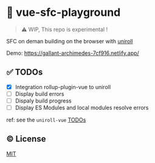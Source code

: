 # :lollipop: vue-sfc-playground

> :warning: WIP, This repo is experimental !

SFC on deman building on the browser with [uniroll](https://github.com/mizchi/uniroll)

Demo: https://gallant-archimedes-7cf916.netlify.app/

## :white_check_mark: TODOs
- [x] Integration rollup-plugin-vue to uniroll
- [ ] Display build errors
- [ ] Dispaly build progress
- [ ] Display ES Modules and local modules resolve errors

ref: see the `uniroll-vue` [TODOs](https://github.com/mizchi/uniroll/tree/master/packages/uniroll-vue)

## :copyright: License

[MIT](http://opensource.org/licenses/MIT)
